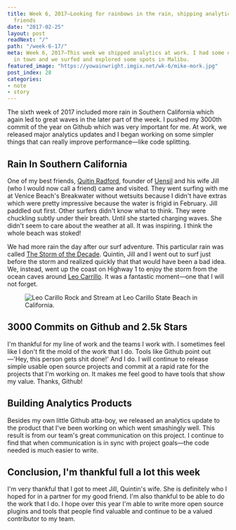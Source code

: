 ```yaml
---
title: Week 6, 2017—Looking for rainbows in the rain, shipping analytics and best
  friends
date: "2017-02-25"
layout: post
readNext: "/"
path: "/week-6-17/"
meta: Week 6, 2017—This week we shipped analytics at work. I had some of my best friends
  in town and we surfed and explored some spots in Malibu.
featured_image: "https://yowainwright.imgix.net/wk-6/mike-mork.jpg"
post_index: 28
categories:
- note
- story
---
```


The sixth week of 2017 included more rain in Southern California which again led to great waves in the later part of the week. I pushed my 3000th commit of the year on Github which was very important for me. At work, we released major analytics updates and I began working on some simpler things that can really improve performance—like code splitting. 

## Rain In Southern California

One of my best friends, [Quitin Radford](https://www.linkedin.com/in/quintinradford), founder of [Uensil](https://www.kickstarter.com/projects/903862437/sporklettm-0) and his wife Jill (who I would now call a friend) came and visited. They went surfing with me at Venice Beach's Breakwater without wetsuits because I didn't have extras which were pretty impressive because the water is frigid in February. Jill paddled out first. Other surfers didn't know what to think. They were chuckling subtly under their breath. Until she started charging waves. She didn't seem to care about the weather at all. It was inspiring. I think the whole beach was stoked!

We had more rain the day after our surf adventure. This particular rain was called [The Storm of the Decade](http://www.businessinsider.com/los-angeles-storm-rain-california-2017-2). Quintin, Jill and I went out to surf just before the storm and realized quickly that that would have been a bad idea. We, instead, went up the coast on Highway 1 to enjoy the storm from the ocean caves around [Leo Carrillo](https://en.wikipedia.org/wiki/Leo_Carrillo). It was a fantastic moment—one that I will not forget. 

<figure>
  <img src="https://yowainwright.imgix.net/wk-6/quintin-jill.jpg?w=800&h=800&crop=focalpoint&auto=format" alt="Leo Carillo Rock and Stream at Leo Carillo State Beach in California." />
</figure>

## 3000 Commits on Github and 2.5k Stars

I'm thankful for my line of work and the teams I work with.  I sometimes feel like I don't fit the mold of the work that I do. Tools like Github point out—'Hey, this person gets shit done!' And I do. I will continue to release simple usable open source projects and commit at a rapid rate for the projects that I'm working on. It makes me feel good to have tools that show my value. Thanks, Github!

## Building Analytics Products

Besides my own little Github atta-boy, we released an analytics update to the product that I've been working on which went smashingly well. This result is from our team's great communication on this project. I continue to find that when communication is in sync with project goals—the code needed is much easier to write. 

## Conclusion, I'm thankful full a lot this week

I'm very thankful that I got to meet Jill, Quintin's wife. She is definitely who I hoped for in a partner for my good friend. I'm also thankful to be able to do the work that I do. I hope over this year I'm able to write more open source plugins and tools that people find valuable and continue to be a valued contributor to my team.



